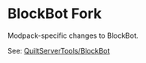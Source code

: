 # BlockBot Fork

Modpack-specific changes to BlockBot.

See: [QuiltServerTools/BlockBot](https://github.com/QuiltServerTools/BlockBot)
